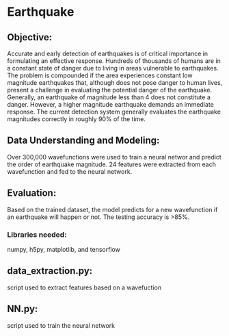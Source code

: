 # Earthquake

## Objective:

Accurate and early detection of earthquakes is of critical importance in formulating an effective response. Hundreds of thousands of humans are in a constant state of danger due to living in areas vulnerable to earthquakes. The problem is compounded if the area experiences constant low magnitude earthquakes that, although does not pose danger to human lives, present a challenge in evaluating the potential danger of the earthquake. Generally, an earthquake of magnitude less than 4 does not constitute a danger. However, a higher magnitude earthquake demands an immediate response. The current detection system generally evaluates the earthquake magnitudes correctly in roughly 90% of the time.

## Data Understanding and Modeling:

Over 300,000 wavefunctions were used to train a neural networ and predict the order of earthquake magnitude. 24 features were extracted from each wavefunction and fed to the neural network.

## Evaluation:

Based on the trained dataset, the model predicts for a new wavefunction if an earthquake will happen or not. The testing accuracy is >85%.


### Libraries needed:

numpy, h5py, matplotlib, and tensorflow

## data_extraction.py:
script used to extract features based on a wavefuction

## NN.py:

script used to train the neural network

